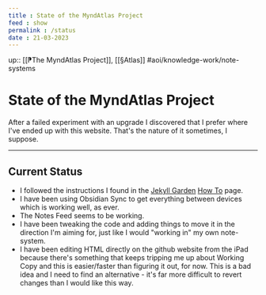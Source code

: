 ```yaml
---
title : State of the MyndAtlas Project
feed : show
permalink : /status
date : 21-03-2023
---
```

up:: [[⁋The MyndAtlas Project]], [[§Atlas]] #aoi/knowledge-work/note-systems
# State of the MyndAtlas Project
After a failed experiment with an upgrade I discovered that I prefer where I've ended up with this website. That's the nature of it sometimes, I suppose.

---
## Current Status
- I followed the instructions I found in the [Jekyll Garden](https://jekyll-garden.github.io) [How To](https://jekyll-garden.github.io/post/how-to) page.
- I have been using Obsidian Sync to get everything between devices which is working well, as ever.
- The Notes Feed seems to be working.
- I have been tweaking the code and adding things to move it in the direction I'm aiming for, just like I would "working in" my own note-system.
- I have been editing HTML directly on the github website from the iPad because there's something that keeps tripping me up about Working Copy and this is easier/faster than figuring it out, for now. This is a bad idea and I need to find an alternative - it's far more difficult to revert changes than I would like this way.


